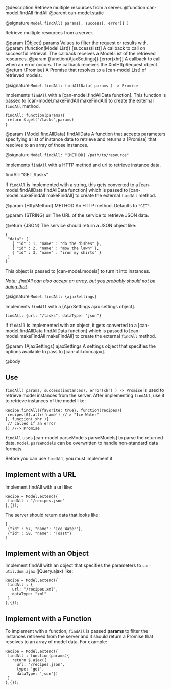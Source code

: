 @description Retrieve multiple resources from a server.
@function can-model.findAll findAll
@parent can-model.static

@signature `Model.findAll( params[, success[, error]] )`

Retrieve multiple resources from a server.

@param {Object} params Values to filter the request or results with.
@param {function(Model.List)} [success(list)] A callback to call on successful retrieval. The callback receives
a Model.List of the retrieved resources.
@param {function(AjaxSettings)} [error(xhr)] A callback to call when an error occurs. The callback receives the
XmlHttpRequest object.
@return {Promise} A Promise that resolves to a [can-model.List] of retrieved models.


@signature `Model.findAll: findAllData( params ) -> Promise`

Implements `findAll` with a [can-model.findAllData function]. This function
is passed to [can-model.makeFindAll makeFindAll] to create the external
`findAll` method.

```
findAll: function(params){
 return $.get("/tasks",params)
}
```

@param {Model.findAllData} findAllData A function that accepts parameters
specifying a list of instance data to retrieve and returns a [Promise]
that resolves to an array of those instances.

@signature `Model.findAll: "[METHOD] /path/to/resource"`

Implements `findAll` with a HTTP method and url to retrieve instance data.

   findAll: "GET /tasks"

If `findAll` is implemented with a string, this gets converted to
a [can-model.findAllData findAllData function]
which is passed to [can-model.makeFindAll makeFindAll] to create the external
`findAll` method.

@param {HttpMethod} METHOD An HTTP method. Defaults to `"GET"`.

@param {STRING} url The URL of the service to retrieve JSON data.

@return {JSON} The service should return a JSON object like:

```
{
 "data": [
   { "id" : 1, "name" : "do the dishes" },
   { "id" : 2, "name" : "mow the lawn" },
   { "id" : 3, "name" : "iron my shirts" }
 ]
}
```

This object is passed to [can-model.models] to turn it into instances.

_Note: .findAll can also accept an array, but you
probably [should not be doing that](http://haacked.com/archive/2008/11/20/anatomy-of-a-subtle-json-vulnerability.aspx)._


@signature `Model.findAll: {ajaxSettings}`

Implements `findAll` with a [AjaxSettings ajax settings object].

```
findAll: {url: "/tasks", dataType: "json"}
```

If `findAll` is implemented with an object, it gets converted to
a [can-model.findAllData findAllData function]
which is passed to [can-model.makeFindAll makeFindAll] to create the external
`findAll` method.

@param {AjaxSettings} ajaxSettings A settings object that
specifies the options available to pass to [can-util.dom.ajax].

@body

## Use

`findAll( params, success(instances), error(xhr) ) -> Promise` is used to retrieve model
instances from the server. After implementing `findAll`, use it to retrieve instances of the model
like:

```
Recipe.findAll({favorite: true}, function(recipes){
 recipes[0].attr('name') //-> "Ice Water"
}, function( xhr ){
 // called if an error
}) //-> Promise
```

`findAll` uses [can-model.parseModels parseModels] to parse the returned data. `Model.parseModels` 
can be overwritten to handle non-standard data formats.

Before you can use `findAll`, you must implement it.

## Implement with a URL

Implement findAll with a url like:

```
Recipe = Model.extend({
 findAll : "/recipes.json"
},{});
```

The server should return data that looks like:

```
[
 {"id" : 57, "name": "Ice Water"},
 {"id" : 58, "name": "Toast"}
]
```

## Implement with an Object

Implement findAll with an object that specifies the parameters to
`can-util.dom.ajax` (jQuery.ajax) like:

```
Recipe = Model.extend({
 findAll : {
   url: "/recipes.xml",
   dataType: "xml"
 }
},{});
```

## Implement with a Function

To implement with a function, `findAll` is passed __params__ to filter
the instances retrieved from the server and it should return a
Promise that resolves to an array of model data. For example:

```
Recipe = Model.extend({
 findAll : function(params){
   return $.ajax({
     url: '/recipes.json',
     type: 'get',
     dataType: 'json'})
 }
},{});
```
